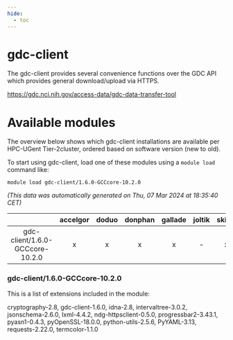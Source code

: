 ```yaml
---
hide:
  - toc
---
```


gdc-client
==========


The gdc-client provides several convenience functions over the GDC API which provides general download/upload via HTTPS.

https://gdc.nci.nih.gov/access-data/gdc-data-transfer-tool
# Available modules


The overview below shows which gdc-client installations are available per HPC-UGent Tier-2cluster, ordered based on software version (new to old).

To start using gdc-client, load one of these modules using a `module load` command like:

```shell
module load gdc-client/1.6.0-GCCcore-10.2.0
```

*(This data was automatically generated on Thu, 07 Mar 2024 at 18:35:40 CET)*  

| |accelgor|doduo|donphan|gallade|joltik|skitty|
| :---: | :---: | :---: | :---: | :---: | :---: | :---: |
|gdc-client/1.6.0-GCCcore-10.2.0|x|x|x|x|-|x|


### gdc-client/1.6.0-GCCcore-10.2.0

This is a list of extensions included in the module:

cryptography-2.8, gdc-client-1.6.0, idna-2.8, intervaltree-3.0.2, jsonschema-2.6.0, lxml-4.4.2, ndg-httpsclient-0.5.0, progressbar2-3.43.1, pyasn1-0.4.3, pyOpenSSL-18.0.0, python-utils-2.5.6, PyYAML-3.13, requests-2.22.0, termcolor-1.1.0